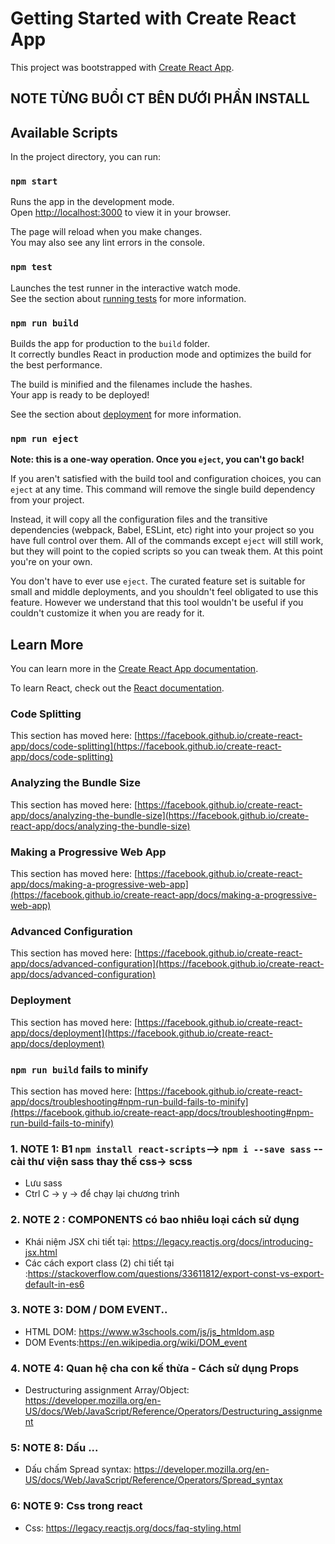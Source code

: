 
# Getting Started with Create React App
This project was bootstrapped with [Create React App](https://github.com/facebook/create-react-app).
## **NOTE TỪNG BUỔI CT BÊN DƯỚI PHẦN INSTALL**
## Available Scripts

In the project directory, you can run:

### `npm start`

Runs the app in the development mode.\
Open [http://localhost:3000](http://localhost:3000) to view it in your browser.

The page will reload when you make changes.\
You may also see any lint errors in the console.

### `npm test`

Launches the test runner in the interactive watch mode.\
See the section about [running tests](https://facebook.github.io/create-react-app/docs/running-tests) for more information.

### `npm run build`

Builds the app for production to the `build` folder.\
It correctly bundles React in production mode and optimizes the build for the best performance.

The build is minified and the filenames include the hashes.\
Your app is ready to be deployed!

See the section about [deployment](https://facebook.github.io/create-react-app/docs/deployment) for more information.

### `npm run eject`

**Note: this is a one-way operation. Once you `eject`, you can't go back!**

If you aren't satisfied with the build tool and configuration choices, you can `eject` at any time. This command will remove the single build dependency from your project.

Instead, it will copy all the configuration files and the transitive dependencies (webpack, Babel, ESLint, etc) right into your project so you have full control over them. All of the commands except `eject` will still work, but they will point to the copied scripts so you can tweak them. At this point you're on your own.

You don't have to ever use `eject`. The curated feature set is suitable for small and middle deployments, and you shouldn't feel obligated to use this feature. However we understand that this tool wouldn't be useful if you couldn't customize it when you are ready for it.

## Learn More

You can learn more in the [Create React App documentation](https://facebook.github.io/create-react-app/docs/getting-started).

To learn React, check out the [React documentation](https://reactjs.org/).

### Code Splitting

This section has moved here: [https://facebook.github.io/create-react-app/docs/code-splitting](https://facebook.github.io/create-react-app/docs/code-splitting)

### Analyzing the Bundle Size

This section has moved here: [https://facebook.github.io/create-react-app/docs/analyzing-the-bundle-size](https://facebook.github.io/create-react-app/docs/analyzing-the-bundle-size)

### Making a Progressive Web App

This section has moved here: [https://facebook.github.io/create-react-app/docs/making-a-progressive-web-app](https://facebook.github.io/create-react-app/docs/making-a-progressive-web-app)

### Advanced Configuration

This section has moved here: [https://facebook.github.io/create-react-app/docs/advanced-configuration](https://facebook.github.io/create-react-app/docs/advanced-configuration)

### Deployment

This section has moved here: [https://facebook.github.io/create-react-app/docs/deployment](https://facebook.github.io/create-react-app/docs/deployment)

### `npm run build` fails to minify

This section has moved here: [https://facebook.github.io/create-react-app/docs/troubleshooting#npm-run-build-fails-to-minify](https://facebook.github.io/create-react-app/docs/troubleshooting#npm-run-build-fails-to-minify)

### 1. NOTE 1: B1 `npm install react-scripts`--> `npm i --save sass` -- cài thư viện sass thay thế css-> scss
- Lưu sass 
- Ctrl C -> y -> để chạy lại chương trình 
### 2. NOTE 2 : COMPONENTS có bao nhiêu loại cách sử dụng 
- Khái niệm JSX chi tiết tại: https://legacy.reactjs.org/docs/introducing-jsx.html
- Các cách export class (2) chi tiết tại :https://stackoverflow.com/questions/33611812/export-const-vs-export-default-in-es6
### 3. NOTE 3: DOM / DOM EVENT..
- HTML DOM: https://www.w3schools.com/js/js_htmldom.asp
- DOM Events:https://en.wikipedia.org/wiki/DOM_event
### 4. NOTE 4: Quan hệ cha con kế thừa - Cách sử dụng Props
- Destructuring assignment Array/Object: https://developer.mozilla.org/en-US/docs/Web/JavaScript/Reference/Operators/Destructuring_assignment
### 5: NOTE 8: Dấu ...
- Dấu chấm Spread syntax: https://developer.mozilla.org/en-US/docs/Web/JavaScript/Reference/Operators/Spread_syntax
### 6: NOTE 9: Css trong react
- Css: https://legacy.reactjs.org/docs/faq-styling.html
